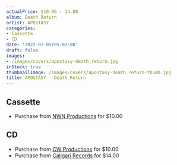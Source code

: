 ```yaml
---
actualPrice: $10.00 - 14.00
album: Death Return
artist: APOSTASY
categories:
- Cassette
- CD
date: '2022-07-05T05:02:08'
draft: false
images:
- /images/covers/apostasy-death_return.jpg
inStock: true
thumbnailImage: /images/covers/apostasy-death_return-thumb.jpg
title: APOSTASY - Death Return
---
```


## Cassette
* Purchase from [NWN Productions](http://shop.nwnprod.com/index.php?route=product/product&path=73&product_id=24063&sort=pd.name&order=ASC) for $10.00
## CD
* Purchase from [CW Productions](https://shop.cwproductions.net/products/apostasy-death-return-cd) for $10.00
* Purchase from [Caligari Records](https://caligarirecords.storenvy.com/products/35932807-apostasy-death-return-cd) for $14.00
